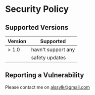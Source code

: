 # Security Policy

## Supported Versions

| Version | Supported          |
| ------- | ------------------ |
| > 1.0   | havn't support any |
|         | safety updates     |

## Reporting a Vulnerability

Please contact me on alssylk@gmail.com
